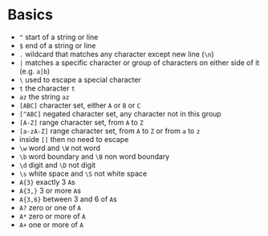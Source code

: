 # Basics
- `^` start of a string or line
- `$` end of a string or line
- `.` wildcard that matches any character except new line (`\n`)
- `|` matches a specific character or group of characters on either side of it (e.g. `a|b`)
- `\` used to escape a special character
- `t` the character `t`
- `az` the string `az`
- `[ABC]` character set, either `A` or `B` or `C`
- `[^ABC]` negated character set, any character not in this group
- `[A-Z]` range character set, from `A` to `Z`
- `[a-zA-Z]` range character set, from `A` to `Z` or from `a` to `z`
- inside `[]` then no need to escape
- `\w` word and `\W` not word
- `\b` word boundary and `\B` non word boundary
- `\d` digit and `\D` not digit
- `\s` white space and `\S` not white space
- `A{3}` exactly 3 `A`s
- `A{3,}` 3 or more `A`s
- `A{3,6}` between 3 and 6 of `A`s
- `A?` zero or one of `A`
- `A*` zero or more of `A`
- `A+` one or more of `A`
